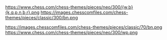 
https://www.chess.com/chess-themes/pieces/neo/300/{w,b}{k,q,p,n,b,r}.png
https://images.chesscomfiles.com/chess-themes/pieces/classic/300/bn.png

https://images.chesscomfiles.com/chess-themes/pieces/classic/70/bn.png
https://www.chess.com/chess-themes/pieces/neo/300/wp.png

